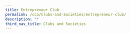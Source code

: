```yaml
---
title: Entrepreneur Club
permalink: /cca/Clubs-and-Societies/entrepreneur-club/
description: ""
third_nav_title: Clubs and Societies
---
```


